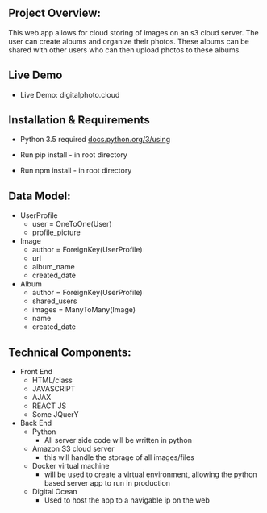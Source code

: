 
## Project Overview:
This web app allows for cloud storing of images on an s3 cloud server. The user can create albums and organize their photos. These albums can be shared with other users who can then upload photos to these albums.

## Live Demo

* Live Demo: digitalphoto.cloud

## Installation & Requirements

* Python 3.5 required [docs.python.org/3/using](https://docs.python.org/3/using/mac.html)

* Run pip install - in root directory

* Run npm install - in root directory


## Data Model:

* UserProfile
    * user = OneToOne(User)
	* profile_picture
* Image
  * author = ForeignKey(UserProfile)
  * url
  * album_name
  * created_date
* Album
  * author = ForeignKey(UserProfile)
  * shared_users
  * images = ManyToMany(Image)
  * name
  * created_date

## Technical Components:
* Front End
  * HTML/class
  * JAVASCRIPT
   * AJAX
   * REACT JS
   * Some JQuerY
* Back End
  * Python
    - All server side code will be written in python
  * Amazon S3 cloud server
    - this will handle the storage of all images/files
  * Docker virtual machine
    - will be used to create a virtual environment, allowing the python based server app to run in production
  * Digital Ocean
    - Used to host the app to a navigable ip on the web

